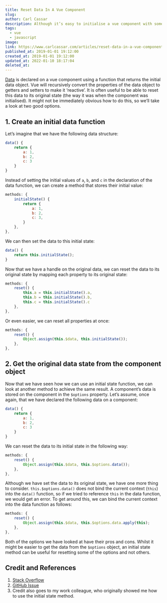 ```yaml
---
title: Reset Data In A Vue Component
slug: 
author: Carl Cassar
description: Although it’s easy to initialise a vue component with some data, it’s not immediately obvious how we might go about resetting this data to its original state once it has been modified. In this post, we take a look at two easy options.
tags:
  - vue
  - javascript
image: 
link: https://www.carlcassar.com/articles/reset-data-in-a-vue-component
published_at: 2019-01-01 19:12:00
created_at: 2019-01-01 19:12:00
updated_at: 2022-01-10 18:17:04
deleted_at:
---
```

[Data](https://vuejs.org/v2/api/#data) is declared on a vue component using a function that returns the initial data object. Vue will recursively convert the properties of the data object to getters and setters to make it ‘reactive’. It is often useful to be able to reset this data to its original state (the way it was when the component was initialised). It might not be immediately obvious how to do this, so we’ll take a look at two good options.

## 1. Create an initial data function
Let’s imagine that we have the following data structure:

```javascript
data() {
    return {
        a: 1,
        b: 2,
        c: 3
    }
}
```

Instead of setting the initial values of `a`, `b`, and `c` in the declaration of the data function, we can create a method that stores their initial value:

```javascript
methods: {
    initialState() {
        return {
            a: 1,
            b: 2,
            c: 3,
        }
    },
},
```

We can then set the data to this initial state:

```javascript
data() {
    return this.initialState();
}
```

Now that we have a handle on the original data, we can reset the data to its original state by mapping each property to its original state:

```javascript
methods: {
    reset() {
        this.a = this.initialState().a,
        this.b = this.initialState().b,
        this.c = this.initialState().c
    },
},
```

Or even easier, we can reset all properties at once:

```javascript
methods: {
    reset() {
        Object.assign(this.$data, this.initialState());
    },
},
```

## 2. Get the original data state from the component object
Now that we have seen how we can use an initial state function, we can look at another method to achieve the same result. A component’s data is stored on the component  in the `$options` property. Let’s assume, once again, that we have declared the following data on a component:

```javascript
data() {
    return {
        a: 1,
        b: 2,
        c: 3
    }
}
```

We can reset the data to its initial state in the following way:

```javascript
methods: {
    reset() {
        Object.assign(this.$data, this.$options.data());
    },
},
```

Although we have set the data to its original state, we have one more thing to consider. `this.$options.data()` does not bind the current context (`this`) into the `data()` function, so if we tried to reference `this` in the data function, we would get an error. To get around this, we can bind the current context into the data function as follows:

```javascript
methods: {
    reset() {
        Object.assign(this.$data, this.$options.data.apply(this);
    },
},
```

Both of the options we have looked at have their pros and cons. Whilst it  might be easier to get the data from the `$options` object, an initial state method can be useful for resetting some of the options and not others.

## Credit and References

1. [Stack Overflow](https://stackoverflow.com/questions/35604987/is-there-a-proper-way-of-resetting-a-components-initial-data-in-vuejs/35605629)
2. [GitHub Issue](https://github.com/vuejs/vue/issues/702#issuecomment-308991548)
3. Credit also goes to my work colleague, who originally showed me how to use the initial state method.
